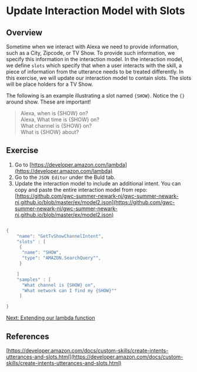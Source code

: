# Update Interaction Model with Slots


## Overview

Sometime when we interact with Alexa we need to provide information, such as a City, Zipcode, or TV Show. To provide such information,
we specify this information in the interaction model. In the interaction model, we define `slots` which specify that when a user interacts
with the skill, a piece of information from the utterance needs to be treated differently. In this exercise, we will update our interaction
model to contain slots. The slots will be place holders for a TV Show.

The following is an example illustrating a slot named `{SHOW}`. Notice the `{}` around show. These are important!

> Alexa, when is {SHOW} on?\
> Alexa, What time is {SHOW} on?\
> What channel is {SHOW} on?\
> What is {SHOW} about?

## Exercise

1. Go to [https://developer.amazon.com/lambda](https://developer.amazon.com/lambda)
2. Go to the `JSON Editor` under the Buld tab.
3. Update the interaction model to include an additional intent. You can copy and paste the entire interaction model from repo:
[https://github.com/gwc-summer-newark-nj/gwc-summer-newark-nj.github.io/blob/master/ex/model2.json](https://github.com/gwc-summer-newark-nj/gwc-summer-newark-nj.github.io/blob/master/ex/model2.json)



```java

{
    "name": "GetTvShowChannelIntent",
    "slots" : [
     {
      "name": "SHOW",
      "type": "AMAZON.SearchQuery"",
     }

    ]
    "samples" : [
      "What channel is {SHOW} on",
      "What network can I find my {SHOW}""
     ]

}

```

[Next: Extending our lambda function](lambdaupdate.md)

## References
[https://developer.amazon.com/docs/custom-skills/create-intents-utterances-and-slots.html](https://developer.amazon.com/docs/custom-skills/create-intents-utterances-and-slots.html)